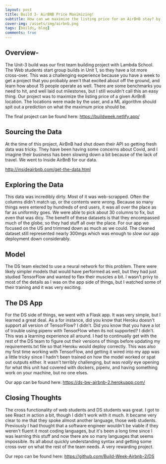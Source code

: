 ```yaml
---
layout: post
title: Build 3- AirBNB Price Maximizing!
subtitle: How can we maximize the listing price for an AirBnB stay? by Rob Bennett
cover-img: /assets/img/airbnb.png
tags: [builds, blog]
comments: true
---
```


## Overview-
The Unit-3 build was our first team building project with Lambda School. The Web students start group builds in Unit 1, so they have a lot more cross-over. This was a challenging experience because you have a week to get a project that you probably aren't that excited about off the ground, and learn how about 15 people operate as well. There are some benchmarks you need to hit, and well laid out milestones, but I still wouldn't call this an easy thing. 
Our project was to maximize the listing price of a given AirBnB location. The locations were made by the user, and a ML algorithm should spit out a prediction on what the maximum price should be.

The final project can be found here: https://buildweek.netlify.app/
  

## Sourcing the Data
At the time of this project, AirBnB had shut down their API so getting fresh data was tricky. They have been having some concerns about Covid, and I imagine their business has been slowing down a bit because of the lack of travel. We went to Inside AirBnB for our data.

http://insideairbnb.com/get-the-data.html

## Exploring the Data
This data was incredibly dirty. Most of it was web-scrapped. Often the columns didn't match up, or the contents were wrong. Because so many things were entered by hundreds of end users, it was all over the place as far as uniformity goes. We were able to pick about 30 columns to fix, but even that was dicy. The benefit of these datasets is that they encompassed much of the globe, so they had stuff all over the place. 
For our app we focused on the US and trimmed down as much as we could. The cleaned dataset still represented nearly 300mgs which was enough to slow our app deployment down considerably. 

## Model
The DS team elected to use a neural network for this problem. There were likely simpler models that would have performed as well, but they had just studied TensorFlow and wanted to flex their muscles a bit. I wasn't privy to most of the details as I was on the app side of things, but I watched some of their training and it was very exciting. 

## The DS App
For the DS side of things, we went with a Flask app. It was very simple, but I learned a great deal. As a for instance, did you know that Heroku doesn't support all version of TensorFlow? I didn't. Did you know that you have a lot of trouble using pipenv with TensorFlow when its not supported? I didn't. This was a learning experience all around. I had to continually get with the rest of the DS team to figure out their versions of things before updating my requirements.txt file so that Heroku would deploy correctly. 
This was also my first time working with TensorFlow, and getting it wired into my app was a little tricky since I hadn't been trained on how the model worked or spat out outputs either. It wasn't terribly challenging, but was *really* eye opening for what this unit had covered with dockers, pipenv, and having something work on your machine, but no one elses.

Our app can be found here: https://ds-bw-airbnb-2.herokuapp.com/

## Closing Thoughts
The cross functionality of web students and DS students was great. I got to see React in action a bit, though I didn't work with it much. It became very clear to me that they spoke almost another language, those web students. Previously I had thought that a software engineer wouldn't be viable if they weren't fluent it most coding languages, but it's been a long time since I was learning this stuff and now there are so many languages that seems impossible. Its all about quickly understanding syntax and getting some cross over on what the rest of the team needs. A very rewarding project.

Our repo can be found here: https://github.com/Build-Week-Airbnb-2/DS

